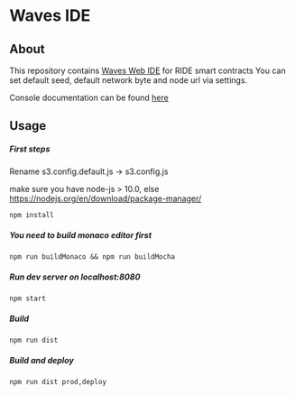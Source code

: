 # Waves IDE
## About
This repository contains [Waves Web IDE](https://ide.wavesplatform.com) for RIDE smart contracts
You can set default seed, default network byte and node url via settings.

Console documentation can be found [here](https://github.com/wavesplatform/waves-repl) 
## Usage
##### First steps
Rename s3.config.default.js -> s3.config.js

make sure you have node-js > 10.0, else https://nodejs.org/en/download/package-manager/

```npm
npm install
```

##### You need to build monaco editor first
```npm
npm run buildMonaco && npm run buildMocha
```
##### Run dev server on localhost:8080
```npm
npm start
```
##### Build 
```npm
npm run dist
```
##### Build and deploy
```npm
npm run dist prod,deploy
```
